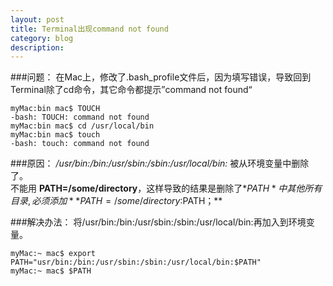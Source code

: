 ```yaml
---
layout: post
title: Terminal出现command not found
category: blog
description: 
---
```


###问题：
在Mac上，修改了.bash_profile文件后，因为填写错误，导致回到Terminal除了cd命令，其它命令都提示”command not found“

```
myMac:bin mac$ TOUCH
-bash: TOUCH: command not found
myMac:bin mac$ cd /usr/local/bin
myMac:bin mac$ touch
-bash: touch: command not found
```

###原因：
*/usr/bin:/bin:/usr/sbin:/sbin:/usr/local/bin:* 被从环境变量中删除了。
<br/>不能用 **PATH=/some/directory**，这样导致的结果是删除了*$PATH*中其他所有目录,必须添加 **PATH=/some/directory:$PATH；**

###解决办法：
将/usr/bin:/bin:/usr/sbin:/sbin:/usr/local/bin:再加入到环境变量。

```
myMac:~ mac$ export PATH="usr/bin:/bin:/usr/sbin:/sbin:/usr/local/bin:$PATH"
myMac:~ mac$ $PATH
```


[Angelia]:    http://angeliaw.github.com  "Angelia"

